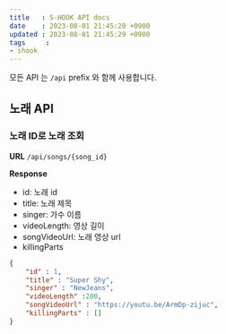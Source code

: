 ```yaml
---
title   : S-HOOK API docs
date    : 2023-08-01 21:45:20 +0900
updated : 2023-08-01 21:45:29 +0900
tags     : 
- shook
---
```


모든 API 는 `/api` prefix 와 함께 사용합니다.

## 노래 API

### 노래 ID로 노래 조회

**URL**
`/api/songs/{song_id}`

**Response**

- id: 노래 id
- title: 노래 제목
- singer: 가수 이름
- videoLength: 영상 길이
- songVideoUrl: 노래 영상 url
- killingParts

```json
{
	"id" : 1,   
	"title" : "Super Shy",    
	"singer" : "NewJeans",
	"videoLength" :200,
	"songVideoUrl" : "https://youtu.be/ArmDp-zijuc",
	"killingParts" : []
}
```
